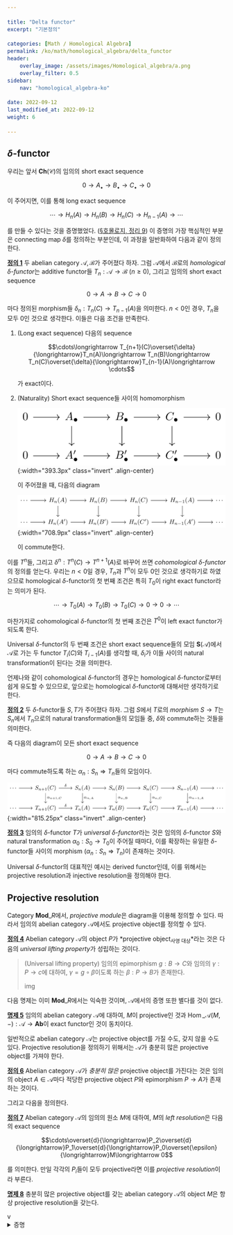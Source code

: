 ```yaml
---

title: "Delta functor"
excerpt: "기본정의"

categories: [Math / Homological Algebra]
permalink: /ko/math/homological_algebra/delta_functor
header:
    overlay_image: /assets/images/Homological_algebra/a.png
    overlay_filter: 0.5
sidebar: 
    nav: "homological_algebra-ko"

date: 2022-09-12
last_modified_at: 2022-09-12
weight: 6

---
```


## $\delta$-functor

우리는 앞서 $\mathbf{Ch}(\mathcal{C})$의 임의의 short exact sequence

$$0\longrightarrow A_\bullet\longrightarrow B_\bullet\longrightarrow C_\bullet\longrightarrow 0$$

이 주어지면, 이를 통해 long exact sequence

$$\cdots\rightarrow H_n(A)\rightarrow H_n(B)\rightarrow H_n(C)\rightarrow H_{n-1}(A)\rightarrow \cdots$$

를 만들 수 있다는 것을 증명했었다. ([§호몰로지, 정리 9](/ko/math/homological_algebra/homology#thm9)) 이 증명의 가장 핵심적인 부분은 connecting map $\delta$를 정의하는 부분인데, 이 과정을 일반화하여 다음과 같이 정의한다. 

<div class="definition" markdown="1">

<ins id="df1">**정의 1**</ins> 두 abelian category $\mathcal{A},\mathcal{B}$가 주어졌다 하자. 그럼 $\mathcal{A}$에서 $\mathcal{B}$로의 *homological $\delta$-functor*는 additive functor들 $T_n:\mathcal{A}\rightarrow\mathcal{B}$ ($n\geq 0$), 그리고 임의의 short exact sequence

$$0\longrightarrow A\longrightarrow B\longrightarrow C\longrightarrow 0$$

마다 정의된 morphism들 $\delta_n:T_n(C)\rightarrow T_{n-1}(A)$을 의미한다. $n<0$인 경우, $T_n$을 모두 $0$인 것으로 생각한다. 이들은 다음 조건을 만족한다.

1. (Long exact sequence) 다음의 sequence 
    
    $$\cdots\longrightarrow T_{n+1}(C)\overset{\delta}{\longrightarrow}T_n(A)\longrightarrow T_n(B)\longrightarrow T_n(C)\overset{\delta}{\longrightarrow}T_{n-1}(A)\longrightarrow \cdots$$

    가 exact이다.
2. (Naturality) Short exact sequence들 사이의 homomorphism
    
    ![morphism_of_short_exact_sequence](/assets/images/Homological_algebra/Delta_functor-1.png){:width="393.3px" class="invert" .align-center}

    이 주어졌을 때, 다음의 diagram

    ![naturality_of_delta_functor](/assets/images/Homological_algebra/Delta_functor-2.png){:width="708.9px" class="invert" .align-center}

    이 commute한다.

</div>

이를 $T^n$들, 그리고 $\delta^n:T^n(C)\rightarrow T^{n+1}(A)$로 바꾸어 쓰면 *cohomological $\delta$-functor*의 정의를 얻는다. 우리는 $n<0$일 경우, $T_n$과 $T^n$이 모두 $0$인 것으로 생각하기로 하였으므로 homological $\delta$-functor의 첫 번째 조건은 특히 $T_0$이 right exact functor라는 의미가 된다.

$$\cdots\longrightarrow T_0(A)\longrightarrow T_0(B)\longrightarrow T_0(C)\longrightarrow0\longrightarrow 0\longrightarrow\cdots$$

마찬가지로 cohomological $\delta$-functor의 첫 번째 조건은 $T^0$이 left exact functor가 되도록 한다. 

Universal $\delta$-functor의 두 번째 조건은 short exact sequence들의 모임 $\mathbf{S}(\mathcal{A})$에서 $\mathcal{A}$로 가는 두 functor $T_i(C)$와 $T_{i-1}(A)$를 생각할 때, $\delta_i$가 이들 사이의 natural transformation이 된다는 것을 의미한다.

언제나와 같이 cohomological $\delta$-functor의 경우는 homological $\delta$-functor로부터 쉽게 유도할 수 있으므로, 앞으로는 homological $\delta$-functor에 대해서만 생각하기로 한다.

<div class="definition" markdown="1">

<ins id="df2">**정의 2**</ins> 두 $\delta$-functor들 $S,T$가 주어졌다 하자. 그럼 $S$에서 $T$로의 *morphism* $S\rightarrow T$는 $S_n$에서 $T_n$으로의 natural transformation들의 모임들 중, $\delta$와 commute하는 것들을 의미한다.

</div>

즉 다음의 diagram이 모든 short exact sequence

$$0\longrightarrow A\longrightarrow B\longrightarrow C\longrightarrow 0$$

마다 commute하도록 하는 $\alpha_n:S_n\Rightarrow T_n$들의 모임이다. 

![morphism_of_delta_functor](/assets/images/Homological_algebra/Delta_functor-3.png){:width="815.25px" class="invert" .align-center}

<div class="definition" markdown="1">

<ins id="df3">**정의 3**</ins> 임의의 $\delta$-functor $T$가 *universal $\delta$-functor*라는 것은 임의의 $\delta$-functor $S$와 natural transformation $\alpha_0:S_0\rightarrow T_0$이 주어질 때마다, 이를 확장하는 유일한 $\delta$-functor들 사이의 morphism $(\alpha_n:S_n\Rightarrow T_n)$이 존재하는 것이다.

</div>

Universal $\delta$-functor의 대표적인 예시는 derived functor인데, 이를 위해서는 projective resolution과 injective resolution을 정의해야 한다.

## Projective resolution

Category $\mathbf{Mod}\_R$에서, *projective module*은 diagram을 이용해 정의할 수 있다. 따라서 임의의 abelian category $\mathcal{A}$에서도 projective object를 정의할 수 있다.

<div class="definition" markdown="1">

<ins id="df4">**정의 4**</ins> Abelian category $\mathcal{A}$의 object $P$가 *projective object<sub>사영 대상</sub>*라는 것은 다음의 *universal lifting property*가 성립하는 것이다.

> (Universal lifting property) 임의의 epimorphism $g:B\rightarrow C$와 임의의 $\gamma:P\rightarrow c$에 대하여, $\gamma=g\circ\beta$이도록 하는 $\beta:P\rightarrow B$가 존재한다.
>  
> img

</div>

다음 명제는 이미 $\mathbf{Mod}\_R$에서는 익숙한 것이며, $\mathcal{A}$에서의 증명 또한 별다를 것이 없다.

<div class="proposition" markdown="1">

<ins id="pp5">**명제 5**</ins> 임의의 abelian category $\mathcal{A}$에 대하여, $M$이 projective인 것과 $\operatorname{Hom}\_\mathcal{A}(M,-):\mathcal{A}\rightarrow\mathbf{Ab}$이 exact functor인 것이 동치이다.

</div>

일반적으로 abelian category $\mathcal{A}$는 projective object를 가질 수도, 갖지 않을 수도 있다. Projective resolution을 정의하기 위해서는 $\mathcal{A}$가 충분히 많은 projective object를 가져야 한다.

<div class="definition" markdown="1">

<ins id="df6">**정의 6**</ins> Abelian category $\mathcal{A}$가 *충분히 많은* projective object를 가진다는 것은 임의의 object $A\in\mathcal{A}$마다 적당한 projective object $P$와 epimorphism $P\rightarrow A$가 존재하는 것이다.

</div>

그리고 다음을 정의한다. 

<div class="definition" markdown="1"> 

<ins id="df7">**정의 7**</ins> Abelian category $\mathcal{A}$의 임의의 원소 $M$에 대하여, $M$의 *left resolution*은 다음의 exact sequence

$$\cdots\overset{d}{\longrightarrow}P_2\overset{d}{\longrightarrow}P_1\overset{d}{\longrightarrow}P_0\overset{\epsilon}{\longrightarrow}M\longrightarrow 0$$

를 의미한다. 만일 각각의 $P_i$들이 모두 projective라면 이를 *projective resolution*이라 부른다. 

</div>

<div class="proposition" markdown="1">

<ins id="pp8">**명제 8**</ins> 충분히 많은 projective object를 갖는 abelian category $\mathcal{A}$의 object $M$은 항상 projective resolution을 갖는다.

</div>v
<details class="proof" markdown="1">
<summary>증명</summary>



</details>

